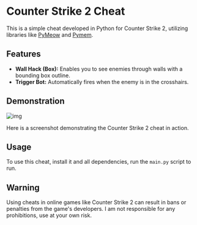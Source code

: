 # Counter Strike 2 Cheat

This is a simple cheat developed in Python for Counter Strike 2, utilizing libraries like [PyMeow](https://github.com/qb-0/pyMeow) and [Pymem](https://github.com/srounet/Pymem).

## Features

- **Wall Hack (Box):** Enables you to see enemies through walls with a bounding box outline.
- **Trigger Bot:** Automatically fires when the enemy is in the crosshairs.

## Demonstration

![img](https://telegra.ph/file/77fe10f38478e8218093c.png)

Here is a screenshot demonstrating the Counter Strike 2 cheat in action.

## Usage

To use this cheat, install it and all dependencies, run the `main.py` script to run.


## Warning

Using cheats in online games like Counter Strike 2 can result in bans or penalties from the game's developers. I am not responsible for any prohibitions, use at your own risk.


